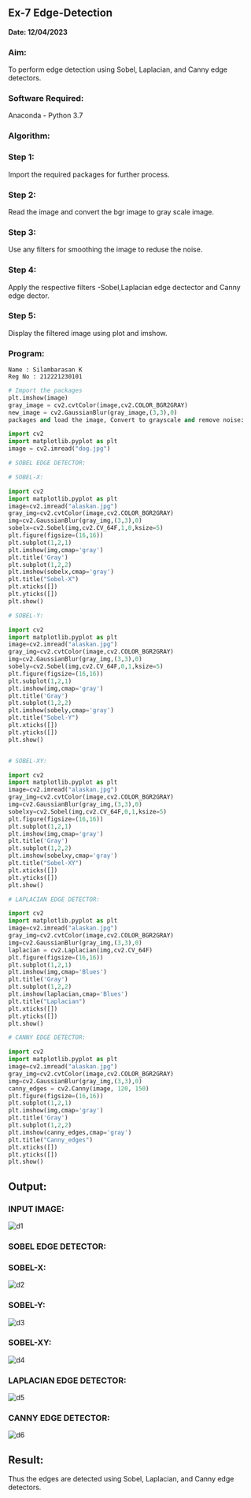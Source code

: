 ## Ex-7  Edge-Detection
**Date: 12/04/2023**
### Aim:
To perform edge detection using Sobel, Laplacian, and Canny edge detectors.

### Software Required:
Anaconda - Python 3.7

### Algorithm:
### Step 1:
Import the required packages for further process.

### Step 2:
Read the image and convert the bgr image to gray scale image.

### Step 3:
Use any filters for smoothing the image to reduse the noise.

### Step 4:
Apply the respective filters -Sobel,Laplacian edge dectector and Canny edge dector.

### Step 5:
Display the filtered image using plot and imshow.
 
### Program:
```
Name : Silambarasan K
Reg No : 212221230101
```
``` Python
# Import the packages 
plt.imshow(image)
gray_image = cv2.cvtColor(image,cv2.COLOR_BGR2GRAY)
new_image = cv2.GaussianBlur(gray_image,(3,3),0)
packages and load the image, Convert to grayscale and remove noise:

import cv2
import matplotlib.pyplot as plt
image = cv2.imread("dog.jpg")
```
```py
# SOBEL EDGE DETECTOR:

# SOBEL-X:

import cv2
import matplotlib.pyplot as plt
image=cv2.imread("alaskan.jpg")
gray_img=cv2.cvtColor(image,cv2.COLOR_BGR2GRAY)
img=cv2.GaussianBlur(gray_img,(3,3),0)
sobelx=cv2.Sobel(img,cv2.CV_64F,1,0,ksize=5)
plt.figure(figsize=(16,16))
plt.subplot(1,2,1)
plt.imshow(img,cmap='gray')
plt.title('Gray')
plt.subplot(1,2,2)
plt.imshow(sobelx,cmap='gray')
plt.title("Sobel-X")
plt.xticks([])
plt.yticks([])
plt.show()

# SOBEL-Y:

import cv2
import matplotlib.pyplot as plt
image=cv2.imread("alaskan.jpg")
gray_img=cv2.cvtColor(image,cv2.COLOR_BGR2GRAY)
img=cv2.GaussianBlur(gray_img,(3,3),0)
sobely=cv2.Sobel(img,cv2.CV_64F,0,1,ksize=5)
plt.figure(figsize=(16,16))
plt.subplot(1,2,1)
plt.imshow(img,cmap='gray')
plt.title('Gray')
plt.subplot(1,2,2)
plt.imshow(sobely,cmap='gray')
plt.title("Sobel-Y")
plt.xticks([])
plt.yticks([])
plt.show()


# SOBEL-XY:

import cv2
import matplotlib.pyplot as plt
image=cv2.imread("alaskan.jpg")
gray_img=cv2.cvtColor(image,cv2.COLOR_BGR2GRAY)
img=cv2.GaussianBlur(gray_img,(3,3),0)
sobelxy=cv2.Sobel(img,cv2.CV_64F,0,1,ksize=5)
plt.figure(figsize=(16,16))
plt.subplot(1,2,1)
plt.imshow(img,cmap='gray')
plt.title('Gray')
plt.subplot(1,2,2)
plt.imshow(sobelxy,cmap='gray')
plt.title("Sobel-XY")
plt.xticks([])
plt.yticks([])
plt.show()
```
```py
# LAPLACIAN EDGE DETECTOR:

import cv2
import matplotlib.pyplot as plt
image=cv2.imread("alaskan.jpg")
gray_img=cv2.cvtColor(image,cv2.COLOR_BGR2GRAY)
img=cv2.GaussianBlur(gray_img,(3,3),0)
laplacian = cv2.Laplacian(img,cv2.CV_64F)
plt.figure(figsize=(16,16))
plt.subplot(1,2,1)
plt.imshow(img,cmap='Blues')
plt.title('Gray')
plt.subplot(1,2,2)
plt.imshow(laplacian,cmap='Blues')
plt.title("Laplacian")
plt.xticks([])
plt.yticks([])
plt.show()
```
```py
# CANNY EDGE DETECTOR:

import cv2
import matplotlib.pyplot as plt
image=cv2.imread("alaskan.jpg")
gray_img=cv2.cvtColor(image,cv2.COLOR_BGR2GRAY)
img=cv2.GaussianBlur(gray_img,(3,3),0)
canny_edges = cv2.Canny(image, 120, 150)
plt.figure(figsize=(16,16))
plt.subplot(1,2,1)
plt.imshow(img,cmap='gray')
plt.title('Gray')
plt.subplot(1,2,2)
plt.imshow(canny_edges,cmap='gray')
plt.title("Canny_edges")
plt.xticks([])
plt.yticks([])
plt.show()
```
## Output:
### INPUT IMAGE:
![d1](https://user-images.githubusercontent.com/94525786/232544206-0fb9e8ac-e2e1-4675-89f9-8977592861f9.png)


### SOBEL EDGE DETECTOR:
### SOBEL-X:
![d2](https://user-images.githubusercontent.com/94525786/232544225-e7b77cb3-63f4-4ae6-8ab7-86b9a196ebcc.png)

### SOBEL-Y:

![d3](https://user-images.githubusercontent.com/94525786/232544249-b9df9178-5042-4613-8197-720f361cec79.png)

### SOBEL-XY:
![d4](https://user-images.githubusercontent.com/94525786/232544139-1c5c1982-f9a6-481f-bd64-90e144ad1f8c.png)

### LAPLACIAN EDGE DETECTOR:
![d5](https://user-images.githubusercontent.com/94525786/232544328-52654af0-b642-4df1-9029-0294a4ad1e5f.png)

### CANNY EDGE DETECTOR:
![d6](https://user-images.githubusercontent.com/94525786/232544081-8b02159c-37e3-4bbd-b2bd-8343f98b774a.png)


## Result:
Thus the edges are detected using Sobel, Laplacian, and Canny edge detectors.
